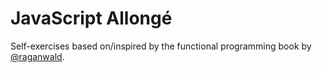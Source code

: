 # JavaScript Allongé
Self-exercises based on/inspired by the functional programming book by [@raganwald](https://github.com/raganwald).
